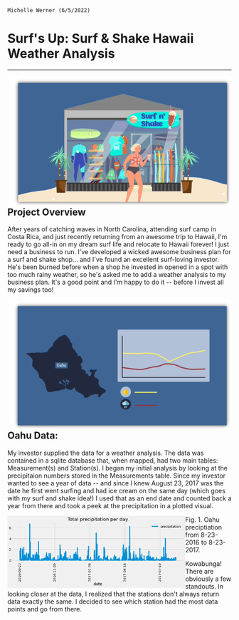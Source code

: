 
                                                                                           Michelle Werner (6/5/2022)
# Surf's Up: Surf & Shake Hawaii Weather Analysis
---

<!--![alt](resources/___.png)-->
<img src="https://github.com/miwermi/surfs-up/blob/main/graphics/Surf-n-Shake.png" align="right" width="500" height="293" alt ="graphic: Surf & Shake Shop">

## Project Overview
After years of catching waves in North Carolina, attending surf camp in Costa Rica, and just recently returning from an awesome trip to Hawaii, I'm ready to go all-in on my dream surf life and relocate to Hawaii forever!  I just need a business to run.  I've developed a wicked awesome business plan for a surf and shake shop... and I've found an excellent surf-loving investor. He's been burned before when a shop he invested in opened in a spot with too much rainy weather, so he's asked me to add a weather analysis to my business plan. It's a good point and I'm happy to do it -- before I invest all my savings too!

<img src="https://github.com/miwermi/surfs-up/blob/main/graphics/oahu-weather.png" align="right" width="500" height="293" alt ="graphic: Oahu Weather Graphic">

## Oahu Data:
My investor supplied the data for a weather analysis. The data was contained in a sqlite database that, when mapped, had two main tables: Measurement(s) and Station(s). I began my initial analysis by looking at the precipitaion numbers stored in the Measurements table.  Since my investor wanted to see a year of data  -- and since I knew August 23, 2017 was the date he first went surfing and had ice cream on the same day (which goes with my surf and shake idea!)  I used that as an end date and counted back a year from there and took a peek at the precipitation in a plotted visual. 

<img src="https://github.com/miwermi/surfs-up/blob/main/graphics/Precipitation.png" align="left" width="400" height="162" alt ="graphic: Oahu Rain, 1 Year">

Fig. 1. Oahu preciptiation from 8-23-2016 to 8-23-2017.

Kowabunga! There are obviously a few standouts. In looking closer at the data, I realized that the stations don't always return data exactly the same. I decided to see which station had the most data points and go from there.
